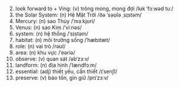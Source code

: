 2. look forward to \+ Ving: (v) trông mong, mong đợi /lʊk ˈfɔːwəd tuː/
3. the Solar System: (n) Hệ Mặt Trời /ðə ˈsəʊlə ˌsɪstəm/
4. Mercury: (n) sao Thủy /ˈmɜːkjʊri/
5. Venus: (n) sao Kim /ˈviːnəs/
6. system: (n) hệ thống /ˈsɪstəm/
9. habitat: (n) môi trường sống /ˈhæbɪtæt/
10. role: (n) vai trò /rəʊl/
11. area: (n) khu vực /ˈeəriə/
12. observe: (v) quan sát /əbˈzɜːv/
13. landform: (n) địa hình /ˈlændfɔːm/
14. essential: (adj) thiết yếu, cần thiết /ɪˈsenʃl/
15. preserve: (v) bảo tồn, gìn giữ /prɪˈzɜːv/